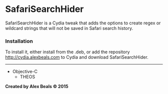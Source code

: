 # SafariSearchHider

SafariSearchHider is a Cydia tweak that adds the options to create regex or wildcard strings that will 
not be saved in Safari search history.

### Installation

To install it, either install from the .deb, or add the repository http://cydia.alexbeals.com to Cydia and download SafariSearchHider.

---

<ul>
  <li>
  Objective-C
  <ul>
  <li>THEOS</li>
  </ul>
  </li>
</ul>

**Created by Alex Beals © 2015**
